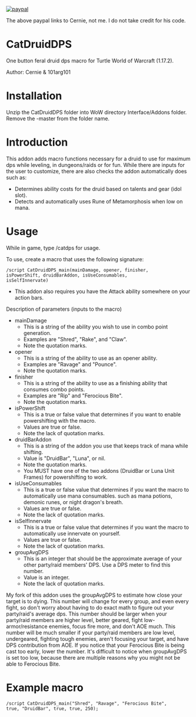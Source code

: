 [![paypal](https://www.paypalobjects.com/en_US/i/btn/btn_donateCC_LG.gif)](https://www.paypal.com/cgi-bin/webscr?cmd=_donations&business=3LLQHP7FGQJWL&currency_code=USD)

The above paypal links to Cernie, not me. I do not take credit for his code.

# CatDruidDPS
One button feral druid dps macro for Turtle World of Warcraft (1.17.2).


Author: Cernie & 101arg101


# Installation

Unzip the CatDruidDPS folder into WoW directory Interface/Addons folder. Remove the -master from the folder name.

# Introduction

This addon adds macro functions necessary for a druid to use for maximum dps while leveling, in dungeons/raids or for fun. While there are inputs for the user to customize, there are also checks the addon automatically does such as:
- Determines ability costs for the druid based on talents and gear (idol slot).
- Detects and automatically uses Rune of Metamorphosis when low on mana.

# Usage
While in game, type /catdps for usage.

To use, create a macro that uses the following signature:

<code>/script CatDruidDPS_main(mainDamage, opener, finisher, isPowerShift, druidBarAddon, isUseConsumables, isSelfInnervate)</code>
- This addon also requires you have the Attack ability somewhere on your action bars.

Description of parameters (inputs to the macro)
- mainDamage
   - This is a string of the ability you wish to use in combo point generation.
   - Examples are "Shred", "Rake", and "Claw".
   - Note the quotation marks.
- opener
  - This is a string of the ability to use as an opener ability.
  - Examples are "Ravage" and "Pounce".
  - Note the quotation marks.
- finisher
  - This is a string of the ability to use as a finishing ability that consumes combo points.
  - Examples are "Rip" and "Ferocious Bite".
  - Note the quotation marks.
- isPowerShift
  - This is a true or false value that determines if you want to enable powershifting with the macro.
  - Values are true or false.
  - Note the lack of quotation marks.
- druidBarAddon
  - This is a string of the addon you use that keeps track of mana while shifting.
  - Value is "DruidBar", "Luna", or nil.
  - Note the quotation marks.
  - You MUST have one of the two addons (DruidBar or Luna Unit Frames) for powershifting to work.
- isUseConsumables
  - This is a true or false value that determines if you want the macro to automatically use mana consumables.
    such as mana potions, demonic runes, or night dragon's breath.
  - Values are true or false.
  - Note the lack of quotation marks.
- isSelfInnervate
  - This is a true or false value that determines if you want the macro to automatically use innervate on yourself.
  - Values are true or false.
  - Note the lack of quotation marks.
- groupAvgDPS
  - This is an integer that should be the approximate average of your other party/raid members' DPS. Use a DPS meter to find this number.
  - Value is an integer.
  - Note the lack of quotation marks.

My fork of this addon uses the groupAvgDPS to estimate how close your target is to dying. This number will change for every group, and even every fight, so don't worry about having to do exact math to figure out your party/raid's average dps. This number should be larger when your party/raid members are higher level, better geared, fight low-armor/resistance enemies, focus fire more, and don't AOE much. This number will be much smaller if your party/raid members are low level, undergeared, fighting tough enemies, aren't focusing your target, and have DPS contribution from AOE. If you notice that your Ferocious Bite is being cast too early, lower the number. It's difficult to notice when groupAvgDPS is set too low, because there are multiple reasons why you might not be able to Ferocious Bite.

# Example macro
<code>/script CatDruidDPS_main("Shred", "Ravage", "Ferocious Bite", true, "DruidBar", true, true, 250);</code>

